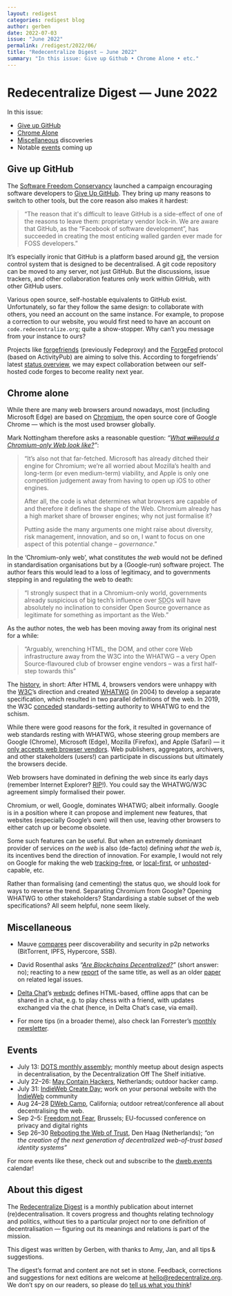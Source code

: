 ```yaml
---
layout: redigest
categories: redigest blog
author: gerben
date: 2022-07-03
issue: "June 2022"
permalink: /redigest/2022/06/
title: "Redecentralize Digest — June 2022"
summary: "In this issue: Give up Github • Chrome Alone • etc."
---
```


Redecentralize Digest — June 2022
=================================

In this issue:

- [Give up GitHub](#give-up-github)
- [Chrome Alone](#chrome-alone)
- [Miscellaneous](#miscellaneous) discoveries
- Notable [events](#events) coming up


## Give up GitHub

The [Software Freedom Conservancy][] launched a campaign encouraging software developers to [Give Up GitHub][]. They bring up many reasons to switch to other tools, but the core reason also makes it hardest:

> “The reason that it's difficult to leave GitHub is a side-effect of one of the reasons to leave them: proprietary vendor lock-in. We are aware that GitHub, as the “Facebook of software development”, has succeeded in creating the most enticing walled garden ever made for FOSS developers.”

It’s especially ironic that GitHub is a platform based around [git][], the version control system that is designed to be decentralised. A git code repository can be moved to any server, not just GitHub. But the discussions, issue trackers, and other collaboration features only work within GitHub, with other GitHub users.

Various open source, self-hostable equivalents to GitHub exist. Unfortunately, so far they follow the same design: to collaborate with others, you need an account on the same instance. For example, to propose a correction to our website, you would first need to have an account on `code.redecentralize.org`; quite a show-stopper. Why can’t you message from your instance to ours?

Projects like [forgefriends][] (previously Fedeproxy) and the [ForgeFed][] protocol (based on ActivityPub) are aiming to solve this. According to forgefriends’ latest [status overview][], we may expect collaboration between our self-hosted code forges to become reality next year.

[Software Freedom Conservancy]: https://sfconservancy.org/
[Give Up GitHub]: https://giveupgithub.org/
[git]: https://git-scm.com/
[forgefriends]: https://forgefriends.org/
[ForgeFed]: https://forgefed.org/
[status overview]: https://forgefriends.org/blog/2022/06/30/2022-06-state-forge-federation/


## Chrome alone

While there are many web browsers around nowadays, most (including Microsoft Edge) are based on [Chromium][], the open source core of Google Chrome — which is the most used browser globally.

Mark Nottingham therefore asks a reasonable question: *“[What ~~will~~would a Chromium-only Web look like?][]”*:

> “It’s also not that far-fetched. Microsoft has already ditched their engine for Chromium; we’re all worried about Mozilla’s health and long-term (or even medium-term) viability, and Apple is only one competition judgement away from having to open up iOS to other engines.
>
> After all, the code is what determines what browsers are capable of and therefore it defines the shape of the Web. Chromium already has a high market share of browser engines; why not just formalise it?
>
> Putting aside the many arguments one might raise about diversity, risk management, innovation, and so on, I want to focus on one aspect of this potential change – *governance*.”

In the ‘Chromium-only web’, what constitutes *the web* would not be defined in standardisation organisations but by a (Google-run) software project. The author fears this would lead to a loss of legitimacy, and to governments stepping in and regulating the web to death:

> “I strongly suspect that in a Chromium-only world, governments already suspicious of big tech’s influence over <abbr title="Standards-Developing Organisation">SDO</abbr>s will have absolutely no inclination to consider Open Source governance as legitimate for something as important as the Web.”

As the author notes, the web has been moving away from its original nest for a while:

> “Arguably, wrenching HTML, the DOM, and other core Web infrastructure away from the W3C into the WHATWG – a very Open Source-flavoured club of browser engine vendors – was a first half-step towards this”

The [history][], in short: After HTML 4, browsers vendors were unhappy with the [W3C][]’s direction and created [WHATWG][] (in 2004) to develop a separate specification, which resulted in two parallel definitions of the web. In 2019, the W3C [conceded][] standards-setting authority to WHATWG to end the schism.

While there were good reasons for the fork, it resulted in governance of web standards resting with WHATWG, whose steering group members are Google (Chrome), Microsoft (Edge), Mozilla (Firefox), and Apple (Safari) — it [only accepts web browser vendors][]. Web publishers, aggregators, archivers, and other stakeholders (users!) can participate in discussions but ultimately the browsers decide.

Web browsers have dominated in defining the web since its early days (remember Internet Explorer? [RIP][]!). You could say the WHATWG/W3C agreement simply formalised their power.

Chromium, or well, Google, dominates WHATWG; albeit informally. Google is in a position where it can propose and implement new features, that websites (especially Google’s own) will then use, leaving other browsers to either catch up or become obsolete.

Some such features can be useful. But when an extremely dominant provider of services *on the web* is also (de-facto) defining *what the web is*, its incentives bend the direction of innovation. For example, I would not rely on Google for making the web [tracking-free][], or [local-first][], or [unhosted][]-capable, etc.

Rather than formalising (and cementing) the status quo, we should look for ways to reverse the trend. Separating Chromium from Google? Opening WHATWG to other stakeholders? Standardising a stable subset of the web specifications? All seem helpful, none seem likely.

[Chromium]: https://www.chromium.org/
[What ~~will~~would a Chromium-only Web look like?]: https://www.mnot.net/blog/2022/06/22/chromium-only
[history]: https://joshtumath.github.io/2013/07/16/operation-convergence-the-story-of-how-the-w3c-and-whatwg-fell-out.html
[W3C]: https://www.w3.org/ "World Wide Web Consortium"
[WHATWG]: https://whatwg.org/faq#what-is-the-whatwg "Web Hypertext Application Technology Working Group"
[conceded]: https://www.w3.org/2019/04/WHATWG-W3C-MOU.html
[only accepts web browser vendors]: https://whatwg.org/sg-agreement#qualifying-entity
[RIP]: https://blogs.windows.com/windowsexperience/2022/06/15/internet-explorer-11-has-retired-and-is-officially-out-of-support-what-you-need-to-know/
[tracking-free]: https://blog.mozilla.org/mozilla/uk-cma-google-commitments-chrome-privacy-sandbox/
[local-first]: https://www.inkandswitch.com/local-first/
[unhosted]: https://unhosted.org/


## Miscellaneous

- Mauve [compares][] peer discoverability and security in p2p networks (BitTorrent, IPFS, Hypercore, SSB).

[compares]: https://hypha.coop/dripline/p2p-primer-part-3/


- David Rosenthal asks *“[Are Blockchains Decentralized?][]”* (short answer: no); reacting to a new [report][] of the same title, as well as an older [paper][] on related legal issues.

[Are Blockchains Decentralized?]: https://blog.dshr.org/2022/06/are-blockchains-decentralized.html
[report]: https://www.trailofbits.com/reports/Unintended_Centralities_in_Distributed_Ledgers.pdf "Are Blockchains Decentralized? Unintended Centralities in Distributed Ledgers · Trail of Bits · June 2022"
[paper]: https://papers.ssrn.com/sol3/papers.cfm?abstract_id=3326244 "Deconstructing 'Decentralization': Exploring the Core Claim of Crypto Systems · Angela Walch · Feb 2019"


- [Delta Chat][]’s [webxdc][] defines HTML-based, offline apps that can be shared in a chat, e.g. to play chess with a friend, with updates exchanged via the chat (hence, in Delta Chat’s case, via email).

[Delta Chat]: https://delta.chat/
[webxdc]: https://webxdc.org/


- For more tips (in a broader theme), also check Ian Forrester’s [monthly newsletter][].

[monthly newsletter]: https://cubicgarden.com/2022/07/01/public-service-internet-monthly-newsletter-july-2022/


## Events

- July 13: [DOTS monthly assembly](https://decentpatterns.xyz/assembly/); monthly meetup about design aspects in decentralisation, by the Decentralization Off The Shelf initiative.
- July 22–26: [May Contain Hackers](https://mch2022.org/), Netherlands; outdoor hacker camp.
- July 31: [IndieWeb Create Day](https://events.indieweb.org/2022/07/indieweb-create-day-kfU1aMgrO7aG); work on your personal website with the [IndieWeb](https://indieweb.org/) community
- Aug 24–28 [DWeb Camp](https://dwebcamp.org/), California; outdoor retreat/conference all about decentralising the web.
- Sep 2–5: [Freedom not Fear](https://www.freedomnotfear.org/), Brussels; EU-focussed conference on privacy and digital rights
- Sep 26–30 [Rebooting the Web of Trust](https://www.weboftrust.info/), Den Haag (Netherlands); *“on the creation of the next generation of decentralized web-of-trust based identity systems”*

For more events like these, check out and subscribe to the [dweb.events][] calendar!

[dweb.events]: https://dweb.events


## About this digest

The [Redecentralize Digest](https://redecentralize.org/redigest/) is a monthly publication about internet (re)decentralisation. It covers progress and thoughts relating technology and politics, without ties to a particular project nor to one definition of decentralisation — figuring out its meanings and relations is part of the mission.

This digest was written by Gerben, with thanks to Amy, Jan, and all tips & suggestions.

The digest’s format and content are not set in stone. Feedback, corrections and suggestions for next editions are welcome at <hello@redecentralize.org>. We don’t spy on our readers, so please do [tell us what you think](mailto:hello@redecentralize.org?subject=ReDigest%20feedback&body=I%20find%20ReDigest%20_____.%20It%20would%20be%20%28even%29%20better%20if%20_____.)!
